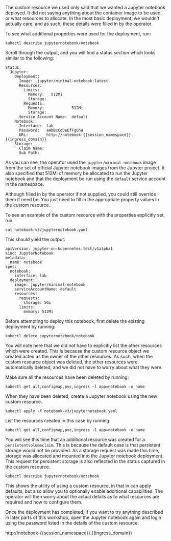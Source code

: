 The custom resource we used only said that we wanted a Jupyter notebook deployed. It did not saying anything about the container image to be used, or what resources to allocate. In the most basic deployment, we wouldn't actually care, and as such, these details were filled in by the operator.

To see what additional properties were used for the deployment, run:

```execute
kubectl describe jupyternotebook/notebook
```

Scroll through the output, and you will find a status section which looks similar to the following:

```
Status:
  Jupyter:
    Deployment:
      Image:  jupyter/minimal-notebook:latest
      Resources:
        Limits:
          Memory:   512Mi
          Storage:
        Requests:
          Memory:            512Mi
          Storage:
      Service Account Name:  default
    Notebook:
      Interface:  lab
      Password:   aAbBcCdDeEfFgGhH
      URL:        http://notebook-{{session_namespace}}.{{ingress_domain}}
    Storage:
      Claim Name:
      Sub Path:
```

As you can see, the operator used the ``jupyter/minimal-notebook`` image from the set of official Jupyter notebook images from the Jupyter project. It also specified that 512Mi of memory be allocated to run the Jupyter notebook and that the deployment be run using the ``default`` service account in the namespace.

Although filled in by the operator if not supplied, you could still override them if need be. You just need to fill in the appropriate property values in the custom resource.

To see an example of the custom resource with the properties explicitly set, run:

```execute
cat notebook-v3/jupyternotebook.yaml
```

This should yield the output:

```
apiVersion: jupyter-on-kubernetes.test/v1alpha1
kind: JupyterNotebook
metadata:
  name: notebook
spec:
  notebook:
    interface: lab
  deployment:
    image: jupyter/minimal-notebook
    serviceAccountName: default
    resources:
      requests:
        storage: 5Gi
      limits:
        memory: 512Mi
```

Before attempting to deploy this notebook, first delete the existing deployment by running:

```execute
kubectl delete jupyternotebook/notebook
```

You will note here that we did not have to explicitly list the other resources which were created. This is because the custom resource object we created acted as the owner of the other resources. As such, when the custom resource object was deleted, the other resources were automatically deleted, and we did not have to worry about what they were.

Make sure all the resources have been deleted by running:

```execute
kubectl get all,configmap,pvc,ingress -l app=notebook -o name
```

When they have been deleted, create a Jupyter notebook using the new custom resource.

```execute
kubectl apply -f notebook-v3/jupyternotebook.yaml
```

List the resources created in this case by running:

```execute
kubectl get all,configmap,pvc,ingress -l app=notebook -o name
```

You will see this time that an additional resource was created for a ``persistentvolumeclaim``. This is because the default case is that persistent storage would not be provided. As a storage request was made this time, storage was allocated and mounted into the Jupyter notebook deployment. This request for persistent storage is also reflected in the status captured in the custom resource.

```execute
kubectl describe jupyternotebook/notebook
```

This shows the utility of using a custom resource, in that in can apply defaults, but also allow you to optionally enable additional capabilities. The operator will then worry about the actual details as to what resources are required and how to configure them.

Once the deployment has completed, if you want to try anything described in later parts of this workshop, open the Jupyter notebook again and login using the password listed in the details of the custom resource.

http://notebook-{{session_namespace}}.{{ingress_domain}}
